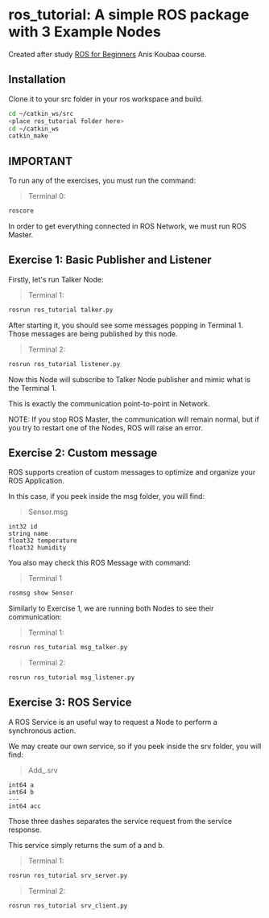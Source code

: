 # ros_tutorial: A simple ROS package with 3 Example Nodes

Created after study [ROS for Beginners](https://www.udemy.com/course/ros-essentials) Anis Koubaa course.

## Installation

Clone it to your src folder in your ros workspace and build.

```bash
cd ~/catkin_ws/src
<place ros_tutorial folder here>
cd ~/catkin_ws
catkin_make
```

## IMPORTANT

To run any of the exercises, you must run the command:

>Terminal 0:

```bash
roscore
```

In order to get everything connected in ROS Network, we must run ROS Master.

## Exercise 1: Basic Publisher and Listener

Firstly, let's run Talker Node:

>Terminal 1:

```bash
rosrun ros_tutorial talker.py
```

After starting it, you should see some messages popping in Terminal 1. Those messages are being published by this node.

>Terminal 2:

```bash
rosrun ros_tutorial listener.py
```

Now this Node will subscribe to Talker Node publisher and mimic what is the Terminal 1.

This is exactly the communication point-to-point in Network.

NOTE: If you stop ROS Master, the communication will remain normal, but if you try to restart one of the Nodes, ROS will raise an error.

## Exercise 2: Custom message

ROS supports creation of custom messages to optimize and organize your ROS Application.

In this case, if you peek inside the msg folder, you will find:

>Sensor.msg

```
int32 id
string name
float32 temperature
float32 humidity
```

You also may check this ROS Message with command:

>Terminal 1

```bash
rosmsg show Sensor
```

Similarly to Exercise 1, we are running both Nodes to see their communication:

>Terminal 1:

```bash
rosrun ros_tutorial msg_talker.py
```

>Terminal 2:

```bash
rosrun ros_tutorial msg_listener.py
```

## Exercise 3: ROS Service

A ROS Service is an useful way to request a Node to perform a synchronous action.

We may create our own service, so if you peek inside the srv folder, you will find:

>Add_.srv

```
int64 a
int64 b
---
int64 acc
```

Those three dashes separates the service request from the service response.

This service simply returns the sum of a and b.

>Terminal 1:

```bash
rosrun ros_tutorial srv_server.py
```

>Terminal 2:

```bash
rosrun ros_tutorial srv_client.py
```